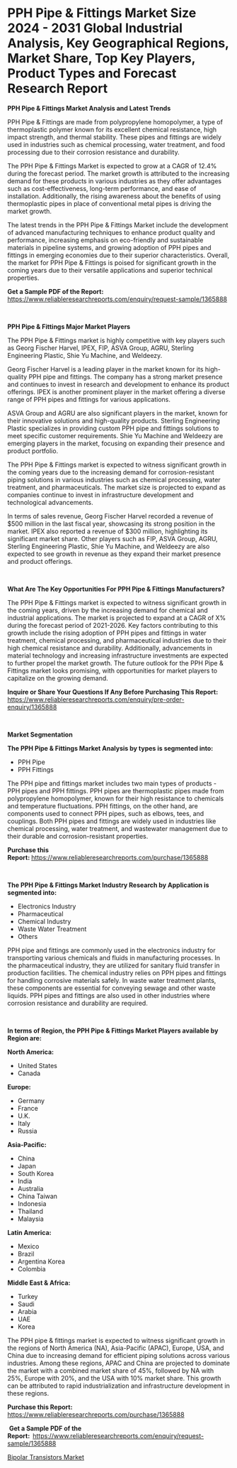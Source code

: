 <p><h1>PPH Pipe & Fittings Market Size 2024 - 2031 Global Industrial Analysis, Key Geographical Regions, Market Share, Top Key Players, Product Types and Forecast Research Report</h1></p><p><strong>PPH Pipe & Fittings Market Analysis and Latest Trends</strong></p>
<p><p>PPH Pipe & Fittings are made from polypropylene homopolymer, a type of thermoplastic polymer known for its excellent chemical resistance, high impact strength, and thermal stability. These pipes and fittings are widely used in industries such as chemical processing, water treatment, and food processing due to their corrosion resistance and durability.</p><p>The PPH Pipe & Fittings Market is expected to grow at a CAGR of 12.4% during the forecast period. The market growth is attributed to the increasing demand for these products in various industries as they offer advantages such as cost-effectiveness, long-term performance, and ease of installation. Additionally, the rising awareness about the benefits of using thermoplastic pipes in place of conventional metal pipes is driving the market growth.</p><p>The latest trends in the PPH Pipe & Fittings Market include the development of advanced manufacturing techniques to enhance product quality and performance, increasing emphasis on eco-friendly and sustainable materials in pipeline systems, and growing adoption of PPH pipes and fittings in emerging economies due to their superior characteristics. Overall, the market for PPH Pipe & Fittings is poised for significant growth in the coming years due to their versatile applications and superior technical properties.</p></p>
<p><strong>Get a Sample PDF of the Report:&nbsp;</strong> <a href="https://www.reliableresearchreports.com/enquiry/request-sample/1365888">https://www.reliableresearchreports.com/enquiry/request-sample/1365888</a></p>
<p>&nbsp;</p>
<p><strong>PPH Pipe & Fittings Major Market Players</strong></p>
<p><p>The PPH Pipe & Fittings market is highly competitive with key players such as Georg Fischer Harvel, IPEX, FIP, ASVA Group, AGRU, Sterling Engineering Plastic, Shie Yu Machine, and Weldeezy. </p><p>Georg Fischer Harvel is a leading player in the market known for its high-quality PPH pipe and fittings. The company has a strong market presence and continues to invest in research and development to enhance its product offerings. IPEX is another prominent player in the market offering a diverse range of PPH pipes and fittings for various applications.</p><p>ASVA Group and AGRU are also significant players in the market, known for their innovative solutions and high-quality products. Sterling Engineering Plastic specializes in providing custom PPH pipe and fittings solutions to meet specific customer requirements. Shie Yu Machine and Weldeezy are emerging players in the market, focusing on expanding their presence and product portfolio.</p><p>The PPH Pipe & Fittings market is expected to witness significant growth in the coming years due to the increasing demand for corrosion-resistant piping solutions in various industries such as chemical processing, water treatment, and pharmaceuticals. The market size is projected to expand as companies continue to invest in infrastructure development and technological advancements.</p><p>In terms of sales revenue, Georg Fischer Harvel recorded a revenue of $500 million in the last fiscal year, showcasing its strong position in the market. IPEX also reported a revenue of $300 million, highlighting its significant market share. Other players such as FIP, ASVA Group, AGRU, Sterling Engineering Plastic, Shie Yu Machine, and Weldeezy are also expected to see growth in revenue as they expand their market presence and product offerings.</p></p>
<p>&nbsp;</p>
<p><strong>What Are The Key Opportunities For PPH Pipe & Fittings Manufacturers?</strong></p>
<p><p>The PPH Pipe & Fittings market is expected to witness significant growth in the coming years, driven by the increasing demand for chemical and industrial applications. The market is projected to expand at a CAGR of X% during the forecast period of 2021-2026. Key factors contributing to this growth include the rising adoption of PPH pipes and fittings in water treatment, chemical processing, and pharmaceutical industries due to their high chemical resistance and durability. Additionally, advancements in material technology and increasing infrastructure investments are expected to further propel the market growth. The future outlook for the PPH Pipe & Fittings market looks promising, with opportunities for market players to capitalize on the growing demand.</p></p>
<p><strong>Inquire or Share Your Questions If Any Before Purchasing This Report:</strong> <a href="https://www.reliableresearchreports.com/enquiry/pre-order-enquiry/1365888">https://www.reliableresearchreports.com/enquiry/pre-order-enquiry/1365888</a></p>
<p>&nbsp;</p>
<p><strong>Market Segmentation</strong></p>
<p><strong>The PPH Pipe & Fittings Market Analysis by types is segmented into:</strong></p>
<p><ul><li>PPH Pipe</li><li>PPH Fittings</li></ul></p>
<p><p>The PPH pipe and fittings market includes two main types of products - PPH pipes and PPH fittings. PPH pipes are thermoplastic pipes made from polypropylene homopolymer, known for their high resistance to chemicals and temperature fluctuations. PPH fittings, on the other hand, are components used to connect PPH pipes, such as elbows, tees, and couplings. Both PPH pipes and fittings are widely used in industries like chemical processing, water treatment, and wastewater management due to their durable and corrosion-resistant properties.</p></p>
<p><strong>Purchase this Report:&nbsp;</strong><a href="https://www.reliableresearchreports.com/purchase/1365888">https://www.reliableresearchreports.com/purchase/1365888</a></p>
<p>&nbsp;</p>
<p><strong>The PPH Pipe & Fittings Market Industry Research by Application is segmented into:</strong></p>
<p><ul><li>Electronics Industry</li><li>Pharmaceutical</li><li>Chemical Industry</li><li>Waste Water Treatment</li><li>Others</li></ul></p>
<p><p>PPH pipe and fittings are commonly used in the electronics industry for transporting various chemicals and fluids in manufacturing processes. In the pharmaceutical industry, they are utilized for sanitary fluid transfer in production facilities. The chemical industry relies on PPH pipes and fittings for handling corrosive materials safely. In waste water treatment plants, these components are essential for conveying sewage and other waste liquids. PPH pipes and fittings are also used in other industries where corrosion resistance and durability are required.</p></p>
<p>&nbsp;</p>
<p><strong>In terms of Region, the PPH Pipe & Fittings Market Players available by Region are:</strong></p>
<p>
    <p> <strong> North America: </strong>
        <ul>
            <li>United States</li>
            <li>Canada</li>
        </ul>
        </p> 
    <p> <strong> Europe: </strong>
        <ul>
            <li>Germany</li>
            <li>France</li>
            <li>U.K.</li>
            <li>Italy</li>
            <li>Russia</li>
        </ul>
        </p> 
    <p> <strong> Asia-Pacific: </strong>
        <ul>
            <li>China</li>
            <li>Japan</li>
            <li>South Korea</li>
            <li>India</li>
            <li>Australia</li>
            <li>China Taiwan</li>
            <li>Indonesia</li>
            <li>Thailand</li>
            <li>Malaysia</li>
        </ul>
        </p> 
    <p> <strong> Latin America: </strong>
        <ul>
            <li>Mexico</li>
            <li>Brazil</li>
            <li>Argentina Korea</li>
            <li>Colombia</li>
        </ul>
        </p> 
    <p> <strong> Middle East & Africa: </strong>
        <ul>
            <li>Turkey</li>
            <li>Saudi</li>
            <li>Arabia</li>
            <li>UAE</li>
            <li>Korea</li>
        </ul>
    </p>
    </p>
<p><p>The PPH pipe & fittings market is expected to witness significant growth in the regions of North America (NA), Asia-Pacific (APAC), Europe, USA, and China due to increasing demand for efficient piping solutions across various industries. Among these regions, APAC and China are projected to dominate the market with a combined market share of 45%, followed by NA with 25%, Europe with 20%, and the USA with 10% market share. This growth can be attributed to rapid industrialization and infrastructure development in these regions.</p></p>
<p><strong>Purchase this Report: </strong><a href="https://www.reliableresearchreports.com/purchase/1365888">https://www.reliableresearchreports.com/purchase/1365888</a></p>
<p>&nbsp;<strong>Get a Sample PDF of the Report:&nbsp;&nbsp;</strong><a href="https://www.reliableresearchreports.com/enquiry/request-sample/1365888">https://www.reliableresearchreports.com/enquiry/request-sample/1365888</a></p>
<p><strong></strong></p>
<p><p><a href="https://github.com/Glendatilghmankmgz0rbhwpy/Market-Research-Report-List-1/blob/main/bipolar-transistors-market.md">Bipolar Transistors Market</a></p></p>